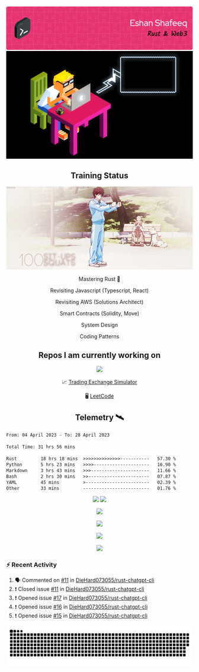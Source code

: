 ![Header](/assets/github-header-image.png)
![Work in Progress](/assets/WIP.gif "Work in Progress")


<h2 align="center">Training Status</h2>
<p align="center">
  <img alig src="/assets/saitama_training.gif" />
</p>


<p align="center">
Mastering Rust 🦀  
</p>
<p align="center">
Revisiting Javascript (Typescript, React)  
</p>
<p align="center">
Revisiting AWS (Solutions Architect)  
</p>
<p align="center">
Smart Contracts (Solidity, Move)  
</p>
<p align="center">
System Design  
</p>
<p align="center">
Coding Patterns  
</p>

<h2 align="center">Repos I am currently working on </h2>
<p align="center">
  <img alig src="/assets/Izuku_uses_Faux_100.gif" />
</p>

<p align="center">
 📈 <a href="https://github.com/DieHard073055/solid-carnival">Trading Exchange Simulator</a></li>
</p>
<p align="center">
 🖥  <a href="https://github.com/DieHard073055/super-duper-octo-disc">LeetCode</a></li>
</p>


<h2 align="center">Telemetry  🛰</h2>
<!--START_SECTION:waka-->

```text
From: 04 April 2023 - To: 28 April 2023

Total Time: 31 hrs 56 mins

Rust         18 hrs 18 mins  >>>>>>>>>>>>>>-----------   57.30 %
Python       5 hrs 23 mins   >>>>---------------------   16.90 %
Markdown     3 hrs 43 mins   >>>----------------------   11.66 %
Bash         2 hrs 30 mins   >>-----------------------   07.87 %
YAML         45 mins         >------------------------   02.39 %
Other        33 mins         -------------------------   01.76 %
```

<!--END_SECTION:waka-->

<p align="center">
  <img width="500" alig src="https://wakatime.com/share/@e5cdae17-ff21-447b-88c4-dbcea5d0baa2/4578abe6-1ecf-4208-bbce-9cfc08a143ad.svg" />
  <img width="500" alig src="https://wakatime.com/share/@e5cdae17-ff21-447b-88c4-dbcea5d0baa2/408d90d5-b838-4730-880e-a778bf51a460.svg" />
</p>

<p align="center">
  <img alig src="https://github-profile-trophy.vercel.app/?username=diehard073055&theme=darkhub" />
</p>

<p align="center">
  <img alig src="https://github-readme-stats.vercel.app/api?username=diehard073055&show_icons=true&theme=radical&card_width=700" />
</p>

<p align="center">
  <img alig src="https://github-readme-stats.vercel.app/api/top-langs/?username=diehard073055&theme=radical&card_width=700" />
</p>
<p align="center">
  <img alig src="https://streak-stats.demolab.com?user=diehard073055&theme=dark&hide_border=true" />
</p>



### ⚡ Recent Activity

<!--START_SECTION:activity-->
1. 🗣 Commented on [#11](https://github.com/DieHard073055/rust-chatgpt-cli/issues/11) in [DieHard073055/rust-chatgpt-cli](https://github.com/DieHard073055/rust-chatgpt-cli)
2. ❗️ Closed issue [#11](https://github.com/DieHard073055/rust-chatgpt-cli/issues/11) in [DieHard073055/rust-chatgpt-cli](https://github.com/DieHard073055/rust-chatgpt-cli)
3. ❗️ Opened issue [#17](https://github.com/DieHard073055/rust-chatgpt-cli/issues/17) in [DieHard073055/rust-chatgpt-cli](https://github.com/DieHard073055/rust-chatgpt-cli)
4. ❗️ Opened issue [#16](https://github.com/DieHard073055/rust-chatgpt-cli/issues/16) in [DieHard073055/rust-chatgpt-cli](https://github.com/DieHard073055/rust-chatgpt-cli)
5. ❗️ Opened issue [#15](https://github.com/DieHard073055/rust-chatgpt-cli/issues/15) in [DieHard073055/rust-chatgpt-cli](https://github.com/DieHard073055/rust-chatgpt-cli)
<!--END_SECTION:activity-->

<picture>
  <source media="(prefers-color-scheme: dark)" srcset="https://raw.githubusercontent.com/DieHard073055/diehard073055/output/github-contribution-grid-snake-dark.svg" />
  <source media="(prefers-color-scheme: light)" srcset="https://raw.githubusercontent.com/DieHard073055/diehard073055/output/github-contribution-grid-snake.svg" />
  <img alt="github-snake" src="https://raw.githubusercontent.com/DieHard073055/diehard073055/output/github-contribution-grid-snake.svg" />
</picture>
